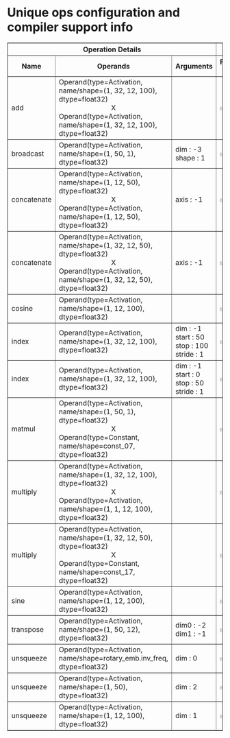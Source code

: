 <h1>Unique ops configuration and compiler support info</h1>
<table border="1" class="dataframe">
  <thead>
    <tr>
      <th colspan="3" halign="left">Operation Details</th>
      <th colspan="4" halign="left">Component Passing Check</th>
      <th>Issues</th>
    </tr>
    <tr>
      <th>Name</th>
      <th>Operands</th>
      <th>Arguments</th>
      <th>Forge-Fe</th>
      <th>MLIR</th>
      <th>Metalium</th>
      <th>N/A</th>
      <th>Failure Reason</th>
    </tr>
  </thead>
  <tbody>
    <tr>
      <td>add</td>
      <td>Operand(type=Activation, name/shape=(1, 32, 12, 100), dtype=float32)<br><div align='center'>X</div>Operand(type=Activation, name/shape=(1, 32, 12, 100), dtype=float32)</td>
      <td></td>
      <td>&#x2705;</td>
      <td>&#x2705;</td>
      <td>&#x2705;</td>
      <td></td>
      <td></td>
    </tr>
    <tr>
      <td>broadcast</td>
      <td>Operand(type=Activation, name/shape=(1, 50, 1), dtype=float32)</td>
      <td>dim : -3<br>shape : 1</td>
      <td>&#x2705;</td>
      <td>&#x2705;</td>
      <td>&#x2705;</td>
      <td></td>
      <td></td>
    </tr>
    <tr>
      <td>concatenate</td>
      <td>Operand(type=Activation, name/shape=(1, 12, 50), dtype=float32)<br><div align='center'>X</div>Operand(type=Activation, name/shape=(1, 12, 50), dtype=float32)</td>
      <td>axis : -1</td>
      <td>&#x2705;</td>
      <td>&#x2705;</td>
      <td>&#x274C;</td>
      <td></td>
      <td>[TT_METAL][ttnn.concat validation] RuntimeError Tile padding along concatenated dim not supported for concat yet</td>
    </tr>
    <tr>
      <td>concatenate</td>
      <td>Operand(type=Activation, name/shape=(1, 32, 12, 50), dtype=float32)<br><div align='center'>X</div>Operand(type=Activation, name/shape=(1, 32, 12, 50), dtype=float32)</td>
      <td>axis : -1</td>
      <td>&#x2705;</td>
      <td>&#x2705;</td>
      <td>&#x274C;</td>
      <td></td>
      <td>[TT_METAL][ttnn.concat validation] RuntimeError Tile padding along concatenated dim not supported for concat yet</td>
    </tr>
    <tr>
      <td>cosine</td>
      <td>Operand(type=Activation, name/shape=(1, 12, 100), dtype=float32)</td>
      <td></td>
      <td>&#x2705;</td>
      <td>&#x2705;</td>
      <td>&#x2705;</td>
      <td></td>
      <td></td>
    </tr>
    <tr>
      <td>index</td>
      <td>Operand(type=Activation, name/shape=(1, 32, 12, 100), dtype=float32)</td>
      <td>dim : -1<br>start : 50<br>stop : 100<br>stride : 1</td>
      <td>&#x2705;</td>
      <td>&#x2705;</td>
      <td>&#x2705;</td>
      <td></td>
      <td></td>
    </tr>
    <tr>
      <td>index</td>
      <td>Operand(type=Activation, name/shape=(1, 32, 12, 100), dtype=float32)</td>
      <td>dim : -1<br>start : 0<br>stop : 50<br>stride : 1</td>
      <td>&#x2705;</td>
      <td>&#x2705;</td>
      <td>&#x2705;</td>
      <td></td>
      <td></td>
    </tr>
    <tr>
      <td>matmul</td>
      <td>Operand(type=Activation, name/shape=(1, 50, 1), dtype=float32)<br><div align='center'>X</div>Operand(type=Constant, name/shape=const_07, dtype=float32)</td>
      <td></td>
      <td>&#x2705;</td>
      <td>&#x2705;</td>
      <td>&#x2705;</td>
      <td></td>
      <td></td>
    </tr>
    <tr>
      <td>multiply</td>
      <td>Operand(type=Activation, name/shape=(1, 32, 12, 100), dtype=float32)<br><div align='center'>X</div>Operand(type=Activation, name/shape=(1, 1, 12, 100), dtype=float32)</td>
      <td></td>
      <td>&#x2705;</td>
      <td>&#x2705;</td>
      <td>&#x274C;</td>
      <td></td>
      <td>[TT_METAL][ttnn.tilize validation] RuntimeError tt-metal/ttnn/cpp/ttnn/operations/data_movement/tilize/device/tilize_op.cpp input_tensor_a.get_dtype() == DataType::BFLOAT16</td>
    </tr>
    <tr>
      <td>multiply</td>
      <td>Operand(type=Activation, name/shape=(1, 32, 12, 50), dtype=float32)<br><div align='center'>X</div>Operand(type=Constant, name/shape=const_17, dtype=float32)</td>
      <td></td>
      <td>&#x2705;</td>
      <td>&#x2705;</td>
      <td>&#x2705;</td>
      <td></td>
      <td></td>
    </tr>
    <tr>
      <td>sine</td>
      <td>Operand(type=Activation, name/shape=(1, 12, 100), dtype=float32)</td>
      <td></td>
      <td>&#x2705;</td>
      <td>&#x2705;</td>
      <td>&#x2705;</td>
      <td></td>
      <td></td>
    </tr>
    <tr>
      <td>transpose</td>
      <td>Operand(type=Activation, name/shape=(1, 50, 12), dtype=float32)</td>
      <td>dim0 : -2<br>dim1 : -1</td>
      <td>&#x2705;</td>
      <td>&#x2705;</td>
      <td>&#x2705;</td>
      <td></td>
      <td></td>
    </tr>
    <tr>
      <td>unsqueeze</td>
      <td>Operand(type=Activation, name/shape=rotary_emb.inv_freq, dtype=float32)</td>
      <td>dim : 0</td>
      <td>&#x2705;</td>
      <td>&#x2705;</td>
      <td>&#x2705;</td>
      <td></td>
      <td></td>
    </tr>
    <tr>
      <td>unsqueeze</td>
      <td>Operand(type=Activation, name/shape=(1, 50), dtype=float32)</td>
      <td>dim : 2</td>
      <td>&#x2705;</td>
      <td>&#x274C;</td>
      <td>&#x274C;</td>
      <td></td>
      <td>[MLIR][ttnn.reshape mlir pipeline] RuntimeError 'ttnn.reshape' op Shape attribute size must match output tensor rank Failed to run MLIR compiler pass pipeline</td>
    </tr>
    <tr>
      <td>unsqueeze</td>
      <td>Operand(type=Activation, name/shape=(1, 12, 100), dtype=float32)</td>
      <td>dim : 1</td>
      <td>&#x2705;</td>
      <td>&#x2705;</td>
      <td>&#x2705;</td>
      <td></td>
      <td></td>
    </tr>
  </tbody>
</table>
